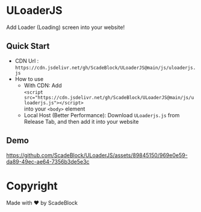 # ULoaderJS
Add Loader (Loading) screen into your website!

## Quick Start
+ CDN Url : `https://cdn.jsdelivr.net/gh/ScadeBlock/ULoaderJS@main/js/uloaderjs.js` 
+ How to use
  - With CDN: Add \
  `<script src="https://cdn.jsdelivr.net/gh/ScadeBlock/ULoaderJS@main/js/uloaderjs.js"></script>`\
 into your `<body>` element
  - Local Host (Better Performance): Download `ULoaderjs.js` from Release Tab, and then add it into your website

## Demo

https://github.com/ScadeBlock/ULoaderJS/assets/89845150/969e0e59-da89-49ec-ae64-7356b3de5e3c

# Copyright
Made with ❤ by ScadeBlock

